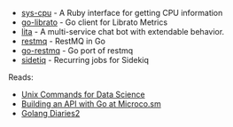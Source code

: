 - [sys-cpu](https://github.com/djberg96/sys-cpu) - A Ruby interface for getting CPU information
- [go-librato](https://github.com/rcrowley/go-librato) - Go client for Librato Metrics
- [lita](https://github.com/jimmycuadra/lita) - A multi-service chat bot with extendable behavior.
- [restmq](https://github.com/lxfontes/restmq) - RestMQ in Go
- [go-restmq](https://github.com/gleicon/go-restmq) - Go port of restmq
- [sidetiq](https://github.com/tobiassvn/sidetiq) - Recurring jobs for Sidekiq

Reads:

- [Unix Commands for Data Science](http://www.gregreda.com/2013/07/15/unix-commands-for-data-science/)
- [Building an API with Go at Microco.sm](https://speakerdeck.com/mattcottingham/building-an-api-with-go-at-microco-dot-sm)
- [Golang Diaries2](https://www.tbray.org/ongoing/When/201x/2013/07/15/Golang-Diaries-2)
